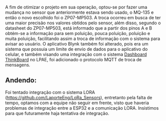   A fim de otimizar o projeto em sua operação, optou-se por fazer uma mudança no sensor que anteriormente estava sendo usado, o MQ-135 e então o novo escolhido foi o ZP07-MP503. A troca ocorreu em busca de ter uma maior precisão nos valores obtidos pelo sensor, além disso, segundo o datasheet do ZP07-MP503, está informado que a partir dos pinos A e B obtém-se a informação para sem poluição, pouca poluição, poluição e muita poluição, facilitando assim a troca de informação com o sistema para avisar ao usuário.
  O aplicativo Blynk também foi alterado, pois era um sistema que possuia um limite de envio de dados para o aplicativo do celular, e também visando uma integração com o sistema [Dashboard ThinkBoard](https://github.com/sooarees/Dashboard-ThingsBoard) no LPAE, foi adicionado o protocolo MQTT de troca de mensagens. 
## Andendo:
Foi tentado integração com o sistema LORA (https://github.com/LaporteEng/LoRa_Sensors), entretanto pela falta de tempo, optamos com a equipe não seguir em frente, visto que haveria problemas de integração entre a ESP32 e a comunicação LORA. Insistimos para que futuramente haja tentativa de integração.
